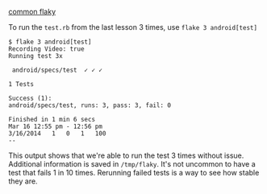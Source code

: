 [common flaky](/common/flaky_gem.md)

To run the `test.rb` from the last lesson 3 times, use `flake 3 android[test]`

```
$ flake 3 android[test]
Recording Video: true
Running test 3x

 android/specs/test  ✓ ✓ ✓

1 Tests

Success (1):
android/specs/test, runs: 3, pass: 3, fail: 0

Finished in 1 min 6 secs
Mar 16 12:55 pm - 12:56 pm
3/16/2014	1	0	1	100
--
```

This output shows that we're able to run the test 3 times without issue.
Additional information is saved in `/tmp/flaky`. It's not uncommon to have a
test that fails 1 in 10 times. Rerunning failed tests is a way to see how
stable they are.